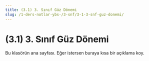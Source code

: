 ```yaml
---
title: (3.1) 3. Sınıf Güz Dönemi
slug: /1-ders-notlar-ybs-/3-snf/3-1-3-snf-guz-donemi/
---
```


# (3.1) 3. Sınıf Güz Dönemi

Bu klasörün ana sayfası. Eğer istersen buraya kısa bir açıklama koy.